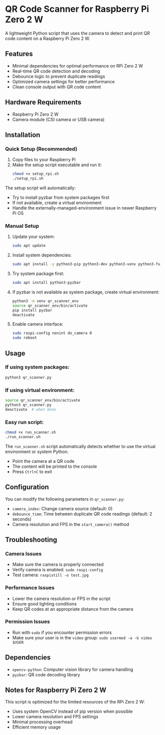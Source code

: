# QR Code Scanner for Raspberry Pi Zero 2 W

A lightweight Python script that uses the camera to detect and print QR code content on a Raspberry Pi Zero 2 W.

## Features

- Minimal dependencies for optimal performance on RPi Zero 2 W
- Real-time QR code detection and decoding
- Debounce logic to prevent duplicate readings
- Optimized camera settings for better performance
- Clean console output with QR code content

## Hardware Requirements

- Raspberry Pi Zero 2 W
- Camera module (CSI camera or USB camera)

## Installation

### Quick Setup (Recommended)

1. Copy files to your Raspberry Pi
2. Make the setup script executable and run it:
   ```bash
   chmod +x setup_rpi.sh
   ./setup_rpi.sh
   ```

The setup script will automatically:
- Try to install pyzbar from system packages first
- If not available, create a virtual environment
- Handle the externally-managed-environment issue in newer Raspberry Pi OS

### Manual Setup

1. Update your system:
   ```bash
   sudo apt update
   ```

2. Install system dependencies:
   ```bash
   sudo apt install -y python3-pip python3-dev python3-venv python3-full libzbar0 libzbar-dev libopencv-dev python3-opencv
   ```

3. Try system package first:
   ```bash
   sudo apt install python3-pyzbar
   ```

4. If pyzbar is not available as system package, create virtual environment:
   ```bash
   python3 -m venv qr_scanner_env
   source qr_scanner_env/bin/activate
   pip install pyzbar
   deactivate
   ```

5. Enable camera interface:
   ```bash
   sudo raspi-config nonint do_camera 0
   sudo reboot
   ```

## Usage

### If using system packages:
```bash
python3 qr_scanner.py
```

### If using virtual environment:
```bash
source qr_scanner_env/bin/activate
python3 qr_scanner.py
deactivate  # when done
```

### Easy run script:
```bash
chmod +x run_scanner.sh
./run_scanner.sh
```

The `run_scanner.sh` script automatically detects whether to use the virtual environment or system Python.

- Point the camera at a QR code
- The content will be printed to the console
- Press `Ctrl+C` to exit

## Configuration

You can modify the following parameters in `qr_scanner.py`:

- `camera_index`: Change camera source (default: 0)
- `debounce_time`: Time between duplicate QR code readings (default: 2 seconds)
- Camera resolution and FPS in the `start_camera()` method

## Troubleshooting

### Camera Issues
- Make sure the camera is properly connected
- Verify camera is enabled: `sudo raspi-config`
- Test camera: `raspistill -o test.jpg`

### Performance Issues
- Lower the camera resolution or FPS in the script
- Ensure good lighting conditions
- Keep QR codes at an appropriate distance from the camera

### Permission Issues
- Run with `sudo` if you encounter permission errors
- Make sure your user is in the `video` group: `sudo usermod -a -G video $USER`

## Dependencies

- `opencv-python`: Computer vision library for camera handling
- `pyzbar`: QR code decoding library

## Notes for Raspberry Pi Zero 2 W

This script is optimized for the limited resources of the RPi Zero 2 W:
- Uses system OpenCV instead of pip version when possible
- Lower camera resolution and FPS settings
- Minimal processing overhead
- Efficient memory usage
